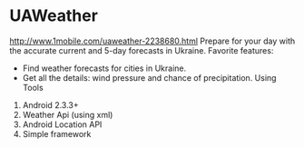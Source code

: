 UAWeather
=========
http://www.1mobile.com/uaweather-2238680.html
Prepare for your day with the accurate current and 5-day forecasts in Ukraine.
Favorite features:
- Find weather forecasts for cities in Ukraine.
- Get all the details: wind pressure and chance of precipitation.
Using Tools
1. Android 2.3.3+
2. Weather Api (using xml)
3. Android Location API
4. Simple framework
